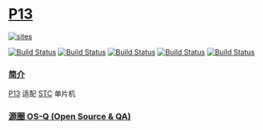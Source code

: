 ﻿# [P13](https://github.com/OS-Q/P13)

[![sites](http://182.61.61.133/link/resources/OSQ.png)](http://www.OS-Q.com)

[![Build Status](https://github.com/OS-Q/P13/workflows/CI/badge.svg)](https://github.com/OS-Q/P13/actions/workflows/CI.yml)
[![Build Status](https://github.com/OS-Q/P13/workflows/CD/badge.svg)](https://github.com/OS-Q/P13/actions/workflows/CD.yml)
[![Build Status](https://circleci.com/gh/OS-Q/P13.svg?style=svg)](https://circleci.com/gh/OS-Q/P13)
[![Build Status](https://travis-ci.com/OS-Q/P13.svg?branch=master)](https://travis-ci.com/OS-Q/P13)
[![Build Status](https://cloud.drone.io/api/badges/OS-Q/P13/status.svg)](https://cloud.drone.io/OS-Q/P13)

### [简介](https://github.com/OS-Q/P13/wiki)

[P13](https://github.com/OS-Q/P13) 适配 [STC](http://stcmcudata.com/) 单片机

### [源圈 OS-Q (Open Source & QA) ](http://www.OS-Q.com)
